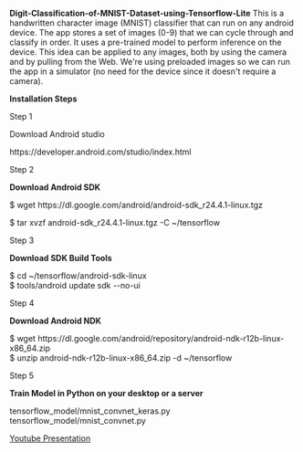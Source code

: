 **Digit-Classification-of-MNIST-Dataset-using-Tensorflow-Lite**
This is a handwritten character image (MNIST) classifier that can run on any android device. The app stores a set of images (0-9) that we can cycle through and classify in order. It uses a pre-trained model to perform inference on the device. This idea can be applied to any images, both by using the camera and by pulling from the Web. We're using preloaded images so we can run the app in a simulator (no need for the device since it doesn't require a camera).
<p><b> Installation Steps</b></p>
<p>Step 1</p>
<p>Download Android studio</p>
<p>https://developer.android.com/studio/index.html</p>
<p>Step 2</p>
<p><b>Download Android SDK</b></p>
<p>$ wget https://dl.google.com/android/android-sdk_r24.4.1-linux.tgz</p>
<p>$ tar xvzf android-sdk_r24.4.1-linux.tgz -C ~/tensorflow</p>
<p>Step 3</p>
<p><b>Download SDK Build Tools</b></p>
<p>$ cd ~/tensorflow/android-sdk-linux<br>
   $ tools/android update sdk --no-ui</p>  
<p>Step 4</p>
<p><b>Download Android NDK</b></p>
<p>$ wget https://dl.google.com/android/repository/android-ndk-r12b-linux-x86_64.zip<br>
   $ unzip android-ndk-r12b-linux-x86_64.zip -d ~/tensorflow
<p>Step 5</p>
<p><b>Train Model in Python on your desktop or a server</b><p>
<p>tensorflow_model/mnist_convnet_keras.py<br>
   tensorflow_model/mnist_convnet.py</p>   
   
  <a href="https://www.youtube.com/channel/UCtcJgfKgRmVyWszVdgDyTlg">Youtube Presentation</a>

  
